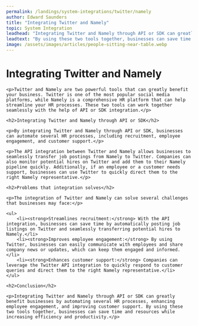 ```yaml
---
permalink: /landings/system-integrations/twitter/namely
author: Edward Saunders
title: "Integrating Twitter and Namely"
topic: System Integration
leadhead: "Integrating Twitter and Namely through API or SDK can greatly benefit businesses by automating several HR processes, enhancing employee engagement, and improving customer support"
leadtext: "By using these two tools together, businesses can save time and resources while increasing efficiency and productivity."
image: /assets/images/articles/people-sitting-near-table.webp
---
```

<div class="arttext">
	<h1>Integrating Twitter and Namely</h1>

	<p>Twitter and Namely are two powerful tools that can greatly benefit your business. Twitter is one of the most popular social media platforms, while Namely is a comprehensive HR platform that can help streamline your HR processes. These two tools can work together seamlessly with the help of API or SDK integration.</p>

	<h2>Integrating Twitter and Namely through API or SDK</h2>

	<p>By integrating Twitter and Namely through API or SDK, businesses can automate several HR processes, including recruitment, employee engagement, and customer support.</p>

	<p>The API integration between Twitter and Namely allows businesses to seamlessly transfer job postings from Namely to Twitter. Companies can also monitor potential hires on Twitter and add them to their Namely pipeline quickly. Additionally, if an employee or a customer needs support, businesses can use Twitter to quickly direct them to the right Namely representative.</p>

	<h2>Problems that integration solves</h2>

	<p>The integration of Twitter and Namely can solve several challenges that businesses may face:</p>

	<ul>
		<li><strong>Streamlines recruitment:</strong> With the API integration, businesses can save time by automatically posting job listings on Twitter and seamlessly transferring potential hires to Namely.</li>
		<li><strong>Improves employee engagement:</strong> By using Twitter, businesses can easily communicate with employees and share company news or updates, which can keep them engaged and informed.</li>
		<li><strong>Enhances customer support:</strong> Companies can leverage the Twitter API integration to quickly respond to customer queries and direct them to the right Namely representative.</li>
	</ul>

	<h2>Conclusion</h2>

	<p>Integrating Twitter and Namely through API or SDK can greatly benefit businesses by automating several HR processes, enhancing employee engagement, and improving customer support. By using these two tools together, businesses can save time and resources while increasing efficiency and productivity.</p>

</div>